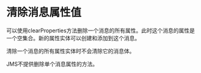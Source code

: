 # 清除消息属性值
可以使用clearProperties方法删除一个消息的所有属性。此时这个消息的属性是一个空集合。新的属性实体可以创建和添加到这个消息。

清除一个消息的所有属性实体时不会清除它的消息体。

JMS不提供删除单个消息属性的方法。
